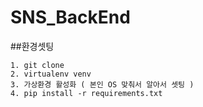 # SNS_BackEnd

##환경셋팅
```
1. git clone
2. virtualenv venv
3. 가상환경 활성화 ( 본인 OS 맞춰서 알아서 셋팅 )
4. pip install -r requirements.txt
```